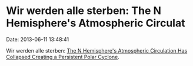 Wir werden alle sterben: The N Hemisphere\'s Atmospheric Circulat
=================================================================

Date: 2013-06-11 13:48:41

Wir werden alle sterben: [The N Hemisphere\'s Atmospheric Circulation
Has Collapsed Creating a Persistent Polar
Cyclone](http://www.dailykos.com/story/2013/06/10/1214936/-The-N-Hemisphere-s-Atmospheric-Circulation-Has-Collapsed-Creating-a-Persistent-Polar-Cyclone).
